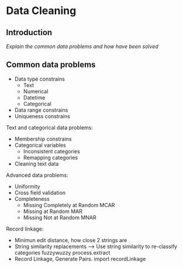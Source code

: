 # Data Cleaning

## Introduction

_Explain the common data problems and how have been solved_

## Common data problems

* Data type constrains
    * Text
    * Numerical
    * Datetime
    * Categorical 
* Data range constrains
* Uniqueness constrains

Text and categorical data problems:
* Membership constrains
* Categorical variables
    * Inconsistent categories
    * Remapping categories
* Cleaning text data

Advanced data problems:
* Uniformity
* Cross field validation
* Completeness
    * Missing Completely at Random MCAR
    * Missing at Random MAR
    * Missing Not at Random MNAR

Record linkage:
* Minimun edit distance, how close 2 strings are
* String similarity replacements --> Use string similarity to re-classify categories fuzzywuzzy process.extract
* Record Linkage, Generate Pairs. import recordLinkage
